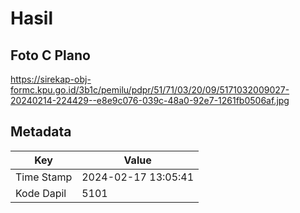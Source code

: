 # Hasil

## Foto C Plano

https://sirekap-obj-formc.kpu.go.id/3b1c/pemilu/pdpr/51/71/03/20/09/5171032009027-20240214-224429--e8e9c076-039c-48a0-92e7-1261fb0506af.jpg


## Metadata

| Key        | Value               |
| ---------- | ------------------- |
| Time Stamp | 2024-02-17 13:05:41 |
| Kode Dapil | 5101                |



